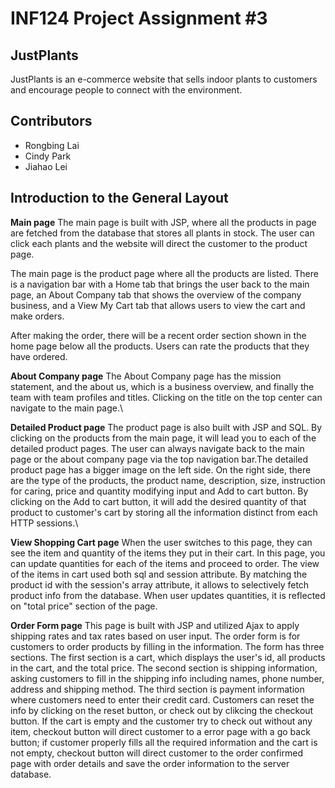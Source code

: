 # INF124 Project Assignment #3

## JustPlants
JustPlants is an e-commerce website that sells indoor plants to customers and encourage people to connect with the environment.  

## Contributors
- Rongbing Lai
- Cindy Park
- Jiahao Lei

## Introduction to the General Layout
**Main page**
The main page is built with JSP, where all the products in page are fetched from the database that stores all plants in stock. The user can click each plants and the website will direct the customer to the product page. 

The main page is the product page where all the products are listed. There is a navigation bar with a Home tab that brings the user back to the main page, an About Company tab that shows the overview of the company business, and a View My Cart tab that allows users to view the cart and make orders.

After making the order, there will be a recent order section shown in the home page below all the products. Users can rate the products that they have ordered. 

**About Company page**
The About Company page has the mission statement, and the about us, which is a business overview, and finally the team with team profiles and titles. Clicking on the title on the top center can navigate to the main page.\

**Detailed Product page**
The product page is also built with JSP and SQL. By clicking on the products from the main page, it will lead you to each of the detailed product pages. The user can always navigate back to the main page or the about company page via the top navigation bar.The detailed product page has a bigger image on the left side. On the right side, there are the type of the products, the product name, description, size, instruction for caring, price and quantity modifying input and Add to cart button. By clicking on the Add to cart button, it will add the desired quantity of that product to customer's cart by storing all the information distinct from each HTTP sessions.\

**View Shopping Cart page**
When the user switches to this page, they can see the item and quantity of the items they put in their cart. In this page, you can update quantities for each of the items and proceed to order. The view of the items in cart used both sql and session attribute. By matching the product id with the session's array attribute, it allows to selectively fetch product info from the database. When user updates quantities, it is reflected on "total price" section of the page.

**Order Form page**
This page is built with JSP and utilized Ajax to apply shipping rates and tax rates based on user input. 
The order form is for customers to order products by filling in the information. The form has three sections. The first section is a cart, which displays the user's id, all products in the cart, and the total price. The second section is shipping information, asking customers to fill in the shipping info including names, phone number, address and shipping method. The third section is payment information where customers need to enter their credit card. Customers can reset the info by clicking on the reset button, or check out by clikcing the checkout button. If the cart is empty and the customer try to check out without any item, checkout button will direct customer to a error page with a go back button; if customer properly fills all the required information and the cart is not empty, checkout button will direct customer to the order confirmed page with order details and save the order information to the server database.







